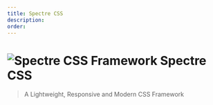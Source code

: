 ```yaml
---
title: Spectre CSS
description: 
order: 
---
```


# ![Spectre CSS Framework](/img/spectre-logo.svg) Spectre CSS

> A Lightweight, Responsive and Modern CSS Framework

<div class="docs-demo columns">
    <Card title="Introduction"
          desc="Install the framework or compile from source"
          path="introduction/index.html" />
    <Card title="Layout"
          desc="Responsive columns, grids and nav bars"
          path="layout/index.html" />
    <Card title="Elements"
          desc="Styling and typography for standard elements"
          path="elements/index.html" />
    <Card title="Components"
          desc="Core interactive components"
          path="components/index.html" />
    <Card title="Experimentals"
          desc="More advanced, experimental components"
          path="experimentals/index.html" />
    <Card title="Utilities"
          desc="Utilities for color, display, position, etc "
          path="utilities/index.html" />
</div>
